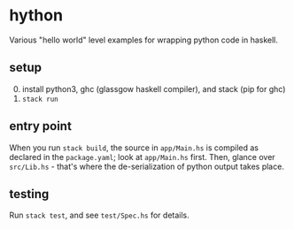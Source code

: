 # hython
Various "hello world" level examples for wrapping python code in haskell.

## setup
0. install python3, ghc (glassgow haskell compiler), and stack (pip for ghc)
1. `stack run`

## entry point
When you run `stack build`, the source in `app/Main.hs` is compiled as declared
in the `package.yaml`; look at `app/Main.hs` first. Then, glance over
`src/Lib.hs` - that's where the de-serialization of python output takes place.

## testing
Run `stack test`, and see `test/Spec.hs` for details.

